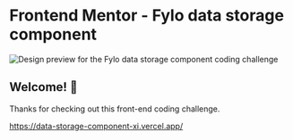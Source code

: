 # Frontend Mentor - Fylo data storage component

![Design preview for the Fylo data storage component coding challenge](./output/desktop.pngg)

## Welcome! 👋

Thanks for checking out this front-end coding challenge.

https://data-storage-component-xi.vercel.app/